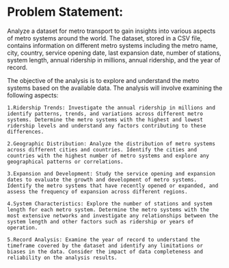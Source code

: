 # Problem Statement:

Analyze a dataset for metro transport to gain insights into various aspects of metro systems around the world. The dataset, stored in a CSV file, contains information on different metro systems including the metro name, city, country, service opening date, last expansion date, number of stations, system length, annual ridership in millions, annual ridership, and the year of record.

The objective of the analysis is to explore and understand the metro systems based on the available data. The analysis will involve examining the following aspects:

    1.Ridership Trends: Investigate the annual ridership in millions and identify patterns, trends, and variations across different metro systems. Determine the metro systems with the highest and lowest ridership levels and understand any factors contributing to these differences.

    2.Geographic Distribution: Analyze the distribution of metro systems across different cities and countries. Identify the cities and countries with the highest number of metro systems and explore any geographical patterns or correlations.

    3.Expansion and Development: Study the service opening and expansion dates to evaluate the growth and development of metro systems. Identify the metro systems that have recently opened or expanded, and assess the frequency of expansion across different regions.

    4.System Characteristics: Explore the number of stations and system length for each metro system. Determine the metro systems with the most extensive networks and investigate any relationships between the system length and other factors such as ridership or years of operation.

    5.Record Analysis: Examine the year of record to understand the timeframe covered by the dataset and identify any limitations or biases in the data. Consider the impact of data completeness and reliability on the analysis results.
